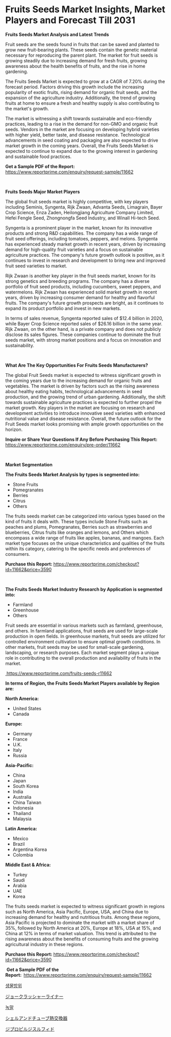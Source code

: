 <p><h1>Fruits Seeds Market Insights, Market Players and Forecast Till 2031</h1></p><p><strong>Fruits Seeds Market Analysis and Latest Trends</strong></p>
<p><p>Fruit seeds are the seeds found in fruits that can be saved and planted to grow new fruit-bearing plants. These seeds contain the genetic material necessary for reproducing the parent plant. The market for fruit seeds is growing steadily due to increasing demand for fresh fruits, growing awareness about the health benefits of fruits, and the rise in home gardening.</p><p>The Fruits Seeds Market is expected to grow at a CAGR of 7.20% during the forecast period. Factors driving this growth include the increasing popularity of exotic fruits, rising demand for organic fruit seeds, and the expansion of the agriculture industry. Additionally, the trend of growing fruits at home to ensure a fresh and healthy supply is also contributing to the market's growth.</p><p>The market is witnessing a shift towards sustainable and eco-friendly practices, leading to a rise in the demand for non-GMO and organic fruit seeds. Vendors in the market are focusing on developing hybrid varieties with higher yield, better taste, and disease resistance. Technological advancements in seed coating and packaging are also expected to drive market growth in the coming years. Overall, the Fruits Seeds Market is expected to continue to expand due to the growing interest in gardening and sustainable food practices.</p></p>
<p><strong>Get a Sample PDF of the Report:&nbsp;</strong> <a href="https://www.reportprime.com/enquiry/request-sample/11662">https://www.reportprime.com/enquiry/request-sample/11662</a></p>
<p>&nbsp;</p>
<p><strong>Fruits Seeds Major Market Players</strong></p>
<p><p>The global fruit seeds market is highly competitive, with key players including Seminis, Syngenta, Rijk Zwaan, Advanta Seeds, Limagrain, Bayer Crop Science, Enza Zaden, Heilongjiang Agriculture Company Limited, Hefei Fengle Seed, Zhongnongfa Seed Industry, and Winall Hi-tech Seed.</p><p>Syngenta is a prominent player in the market, known for its innovative products and strong R&D capabilities. The company has a wide range of fruit seed offerings, including tomatoes, peppers, and melons. Syngenta has experienced steady market growth in recent years, driven by increasing demand for high-quality fruit varieties and a focus on sustainable agriculture practices. The company's future growth outlook is positive, as it continues to invest in research and development to bring new and improved fruit seed varieties to market.</p><p>Rijk Zwaan is another key player in the fruit seeds market, known for its strong genetics and breeding programs. The company has a diverse portfolio of fruit seed products, including cucumbers, sweet peppers, and watermelons. Rijk Zwaan has experienced solid market growth in recent years, driven by increasing consumer demand for healthy and flavorful fruits. The company's future growth prospects are bright, as it continues to expand its product portfolio and invest in new markets.</p><p>In terms of sales revenue, Syngenta reported sales of $12.4 billion in 2020, while Bayer Crop Science reported sales of $26.16 billion in the same year. Rijk Zwaan, on the other hand, is a private company and does not publicly disclose its sales figures. These companies continue to dominate the fruit seeds market, with strong market positions and a focus on innovation and sustainability.</p></p>
<p>&nbsp;</p>
<p><strong>What Are The Key Opportunities For Fruits Seeds Manufacturers?</strong></p>
<p><p>The global Fruit Seeds market is expected to witness significant growth in the coming years due to the increasing demand for organic fruits and vegetables. The market is driven by factors such as the rising awareness about healthy eating habits, technological advancements in seed production, and the growing trend of urban gardening. Additionally, the shift towards sustainable agriculture practices is expected to further propel the market growth. Key players in the market are focusing on research and development activities to introduce innovative seed varieties with enhanced nutritional value and disease resistance. Overall, the future outlook for the Fruit Seeds market looks promising with ample growth opportunities on the horizon.</p></p>
<p><strong>Inquire or Share Your Questions If Any Before Purchasing This Report:</strong> <a href="https://www.reportprime.com/enquiry/pre-order/11662">https://www.reportprime.com/enquiry/pre-order/11662</a></p>
<p>&nbsp;</p>
<p><strong>Market Segmentation</strong></p>
<p><strong>The Fruits Seeds Market Analysis by types is segmented into:</strong></p>
<p><ul><li>Stone Fruits</li><li>Pomegranates</li><li>Berries</li><li>Citrus</li><li>Others</li></ul></p>
<p><p>The fruits seeds market can be categorized into various types based on the kind of fruits it deals with. These types include Stone Fruits such as peaches and plums, Pomegranates, Berries such as strawberries and blueberries, Citrus fruits like oranges and lemons, and Others which encompass a wide range of fruits like apples, bananas, and mangoes. Each market type focuses on the unique characteristics and qualities of the fruits within its category, catering to the specific needs and preferences of consumers.</p></p>
<p><strong>Purchase this Report:&nbsp;</strong><a href="https://www.reportprime.com/checkout?id=11662&price=3590">https://www.reportprime.com/checkout?id=11662&price=3590</a></p>
<p>&nbsp;</p>
<p><strong>The Fruits Seeds Market Industry Research by Application is segmented into:</strong></p>
<p><ul><li>Farmland</li><li>Greenhouse</li><li>Others</li></ul></p>
<p><p>Fruit seeds are essential in various markets such as farmland, greenhouse, and others. In farmland applications, fruit seeds are used for large-scale production in open fields. In greenhouse markets, fruit seeds are utilized for controlled environment cultivation to ensure optimal growth conditions. In other markets, fruit seeds may be used for small-scale gardening, landscaping, or research purposes. Each market segment plays a unique role in contributing to the overall production and availability of fruits in the market.</p></p>
<p><a href="https://www.reportprime.com/fruits-seeds-r11662">&nbsp;https://www.reportprime.com/fruits-seeds-r11662</a></p>
<p><strong>In terms of Region, the Fruits Seeds Market Players available by Region are:</strong></p>
<p>
    <p> <strong> North America: </strong>
        <ul>
            <li>United States</li>
            <li>Canada</li>
        </ul>
        </p> 
    <p> <strong> Europe: </strong>
        <ul>
            <li>Germany</li>
            <li>France</li>
            <li>U.K.</li>
            <li>Italy</li>
            <li>Russia</li>
        </ul>
        </p> 
    <p> <strong> Asia-Pacific: </strong>
        <ul>
            <li>China</li>
            <li>Japan</li>
            <li>South Korea</li>
            <li>India</li>
            <li>Australia</li>
            <li>China Taiwan</li>
            <li>Indonesia</li>
            <li>Thailand</li>
            <li>Malaysia</li>
        </ul>
        </p> 
    <p> <strong> Latin America: </strong>
        <ul>
            <li>Mexico</li>
            <li>Brazil</li>
            <li>Argentina Korea</li>
            <li>Colombia</li>
        </ul>
        </p> 
    <p> <strong> Middle East & Africa: </strong>
        <ul>
            <li>Turkey</li>
            <li>Saudi</li>
            <li>Arabia</li>
            <li>UAE</li>
            <li>Korea</li>
        </ul>
    </p>
    </p>
<p><p>The fruits seeds market is expected to witness significant growth in regions such as North America, Asia Pacific, Europe, USA, and China due to increasing demand for healthy and nutritious fruits. Among these regions, Asia Pacific is projected to dominate the market with a market share of 35%, followed by North America at 20%, Europe at 18%, USA at 15%, and China at 12% in terms of market valuation. This trend is attributed to the rising awareness about the benefits of consuming fruits and the growing agricultural industry in these regions.</p></p>
<p><strong>Purchase this Report: </strong><a href="https://www.reportprime.com/checkout?id=11662&price=3590">https://www.reportprime.com/checkout?id=11662&price=3590</a></p>
<p>&nbsp;<strong>Get a Sample PDF of the Report:&nbsp;&nbsp;</strong><a href="https://www.reportprime.com/enquiry/request-sample/11662">https://www.reportprime.com/enquiry/request-sample/11662</a></p>
<p><strong></strong></p>
<p><p><a href="https://medium.com/@jonatanjast1928/%EC%83%9D%EB%AC%BC%EB%B0%A9%EC%96%B4-%EC%8B%9C%EC%9E%A5-%EC%84%B1%EA%B3%B5%EC%A0%81%EC%9D%B8-%EB%B9%84%EC%A6%88%EB%8B%88%EC%8A%A4-%EC%A0%84%EB%9E%B5%EC%9D%98-%EC%97%B4%EC%87%A0-2031%EB%85%84%EA%B9%8C%EC%A7%80%EC%9D%98-%EC%98%88%EC%B8%A1-95aa07fb477a">생물방위</a></p><p><a href="https://github.com/VernieBarton2023/Market-Research-Report-List-1/blob/main/297925269367.md">ジョークラッシャーライナー</a></p><p><a href="https://medium.com/@heatherelasquez5675/%EC%A0%84%EB%B6%84-%EC%8B%9C%EC%9E%A5-%EA%B7%9C%EB%AA%A8-%EC%8B%9C%EC%9E%A5-%EC%A0%84%EB%A7%9D-%EB%B0%8F-%EC%8B%9C%EC%9E%A5-%EC%98%88%EC%B8%A1-2024%EB%85%84%EB%B6%80%ED%84%B0-2031%EB%85%84%EA%B9%8C%EC%A7%80-f8c53160d99b">녹말</a></p><p><a href="https://medium.com/@josephmiller1959/%E3%82%B7%E3%82%A7%E3%83%AB%E3%82%A2%E3%83%B3%E3%83%89%E3%83%81%E3%83%A5%E3%83%BC%E3%83%96%E7%86%B1%E4%BA%A4%E6%8F%9B%E5%99%A8%E5%B8%82%E5%A0%B4%E3%83%AC%E3%83%9D%E3%83%BC%E3%83%88%E3%81%AF-%E3%81%93%E3%81%AE%E5%B8%82%E5%A0%B4%E3%81%AE%E6%9C%80%E6%96%B0%E3%81%AE%E3%83%88%E3%83%AC%E3%83%B3%E3%83%89%E3%81%A8%E6%88%90%E9%95%B7%E6%A9%9F%E4%BC%9A%E3%82%92%E6%98%8E%E3%82%89%E3%81%8B%E3%81%AB%E3%81%97%E3%81%A6%E3%81%84%E3%81%BE%E3%81%99-2b0cf0bf6f3d">シェルアンドチューブ熱交換器</a></p><p><a href="https://github.com/LenoraKris2023/Market-Research-Report-List-1/blob/main/482540269366.md">ジプロピルジスルフィド</a></p></p>